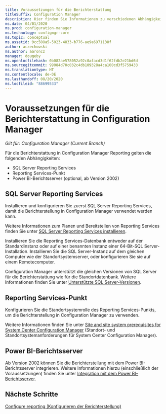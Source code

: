 ```yaml
---
title: Voraussetzungen für die Berichterstattung
titleSuffix: Configuration Manager
description: Hier finden Sie Informationen zu verschiedenen Abhängigkeiten, die sich auf die Nutzung der Berichterstellung in Configuration Manager auswirken.
ms.date: 04/01/2020
ms.prod: configuration-manager
ms.technology: configmgr-core
ms.topic: conceptual
ms.assetid: 9cc508a5-5023-4833-b776-ae9a6971138f
author: aczechowski
ms.author: aaroncz
manager: dougeby
ms.openlocfilehash: 0b082ae578052a92c0afacd3d1f62fdb2e21bd6d
ms.sourcegitcommit: 99084d70c032c4db109328a4ca100cd3f5759433
ms.translationtype: HT
ms.contentlocale: de-DE
ms.lasthandoff: 08/20/2020
ms.locfileid: "88699533"
---
```

# <a name="prerequisites-for-reporting-in-configuration-manager"></a>Voraussetzungen für die Berichterstattung in Configuration Manager

*Gilt für: Configuration Manager (Current Branch)*

Für die Berichterstattung in Configuration Manager Reporting gelten die folgenden Abhängigkeiten:

- SQL Server Reporting Services
- Reporting Services-Punkt
- Power BI-Berichtsserver (optional, ab Version 2002)

## <a name="sql-server-reporting-services"></a>SQL Server Reporting Services

Installieren und konfigurieren Sie zuerst SQL Server Reporting Services, damit die Berichterstellung in Configuration Manager verwendet werden kann.

Weitere Informationen zum Planen und Bereitstellen von Reporting Services finden Sie unter [SQL Server Reporting Services installieren](/sql/reporting-services/install-windows/install-reporting-services).

Installieren Sie die Reporting Services-Datenbank entweder auf der Standardinstanz oder auf einer benannten Instanz einer 64-Bit-SQL Server-Installation. Installieren Sie die SQL Server-Instanz auf dem gleichen Computer wie der Standortsystemserver, oder konfigurieren Sie sie auf einem Remotecomputer.

Configuration Manager unterstützt die gleichen Versionen von SQL Server für die Berichterstattung wie für die Standortdatenbank. Weitere Informationen finden Sie unter [Unterstützte SQL Server-Versionen](../../plan-design/configs/support-for-sql-server-versions.md#bkmk_SQLVersions).

## <a name="reporting-services-point"></a>Reporting Services-Punkt

Konfigurieren Sie die Standortsystemrolle des Reporting Services-Punkts, um die Berichterstellung in Configuration Manager zu verwenden.

Weitere Informationen finden Sie unter [Site and site system prerequisites for System Center Configuration Manager](../../plan-design/configs/site-and-site-system-prerequisites.md#bkmk_2012RSpoint) (Standort- und Standortsystemanforderungen für System Center Configuration Manager).

## <a name="power-bi-report-server"></a>Power BI-Berichtsserver

Ab Version 2002 können Sie die Berichterstellung mit dem Power BI-Berichtsserver integrieren. Weitere Informationen hierzu (einschließlich der Voraussetzungen) finden Sie unter [Integration mit dem Power BI-Berichtsserver](powerbi-report-server.md).

## <a name="next-steps"></a>Nächste Schritte

[Configure reporting (Konfigurieren der Berichterstellung)](configuring-reporting.md)